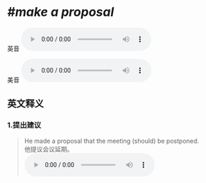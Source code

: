 # ***\#make a proposal*** 
英音
<audio src="./media/make a proposal1_AAC.aac" controls="controls"></audio>

美音
<audio src="./media/make a proposal2_AAC.aac" controls="controls"></audio>



  

英文释义
---
### 1.**提出建议**  

 > He made a proposal that the meeting (should) be postponed.  
 > 他提议会议延期。    
<audio src="./media/He made a proposal that the meeting should be postponed_AAC.aac" controls="controls"></audio>



